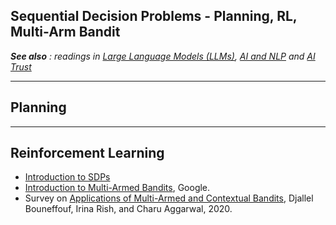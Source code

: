 ## Sequential Decision Problems - Planning, RL, Multi-Arm Bandit
<em> **See also** : 
readings in [Large Language Models (LLMs)](https://github.com/biplav-s/course-ai-f25/blob/main/reading-list/Readme-LLMs.md), [AI and NLP](https://github.com/biplav-s/course-ai-f25/blob/main/reading-list/Readme-AI-NLP.md) and [AI Trust](https://github.com/biplav-s/course-ai-f25/blob/main/reading-list/Readme-Trust.md) </em>

---

## Planning

---

## Reinforcement Learning
* [Introduction to SDPs](https://www.geeksforgeeks.org/sequential-decision-problems-in-ai/)
* [Introduction to Multi-Armed Bandits](https://www.tensorflow.org/agents/tutorials/intro_bandit), Google.
* Survey on [Applications of Multi-Armed and Contextual Bandits](https://dl.acm.org/doi/10.1109/cec48606.2020.9185782), Djallel Bouneffouf, Irina Rish, and Charu Aggarwal, 2020.
